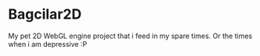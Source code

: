 # Bagcilar2D


My pet 2D WebGL engine project that i feed in my spare times. Or the times when i am depressive :P 
